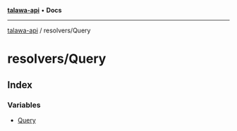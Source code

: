 [**talawa-api**](../../README.md) • **Docs**

***

[talawa-api](../../modules.md) / resolvers/Query

# resolvers/Query

## Index

### Variables

- [Query](variables/Query.md)
